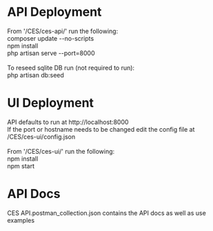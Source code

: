 
# API Deployment
From '/CES/ces-api/' run the following: <br />
composer update --no-scripts<br />
npm install<br />
php artisan serve --port=8000<br />
<br/>
To reseed sqlite DB run (not required to run):<br />
php artisan db:seed<br />

# UI Deployment
API defaults to run at http://localhost:8000<br />
If the port or hostname needs to be changed edit the config file at /CES/ces-ui/config.json<br />
<br />
From '/CES/ces-ui/' run the following:<br />
npm install<br />
npm start<br />

# API Docs
CES API.postman_collection.json contains the API docs as well as use examples<br />
